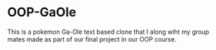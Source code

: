 # OOP-GaOle

This is a pokemon Ga-Ole text based clone that I along wiht my group mates made as part of our final project in our OOP course.
